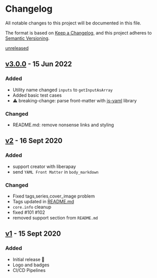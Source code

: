 # Changelog

All notable changes to this project will be documented in this file.

The format is based on [Keep a Changelog](https://keepachangelog.com/en/1.0.0/),
and this project adheres to [Semantic Versioning](https://semver.org/spec/v2.0.0.html).

[unreleased]

## [v3.0.0] - 15 Jun 2022

### Added

- Utility name changed `inputs` to `getInputAsArray`
- Added basic test cases
- :warning: breaking-change: parse front-matter with [js-yaml](https://www.npmjs.com/package/js-yaml) library

### Changed

- README.md: remove nonsense links and styling

## [v2] - 16 Sept 2020

### Added

- support creator with liberapay
- send `YAML Front Matter` in `body_markdown`

### Changed

- Fixed tags,series,cover_image problem
- Tags updated in [README.md](./README.md)
- `core.info` cleanup
- fixed #101 #102
- removed support section from `README.md`

## [v1] - 15 Sept 2020

### Added

- Initial release 🎊
- Logo and badges
- CI/CD Pipelines

[unreleased]: https://github.com/ful1e5/TheActionDev/compare/release/v3.0.0...main
[v3.0.0]: https://github.com/ful1e5/TheActionDev/compare/v2...v3.0.0
[v2]: https://github.com/ful1e5/TheActionDev/compare/v1...v2
[v1]: https://github.com/ful1e5/TheActionDev/tree/release/v1
